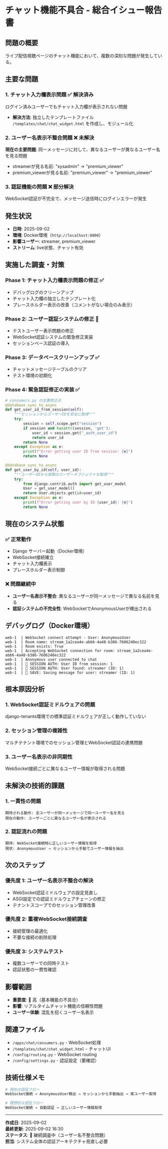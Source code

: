 # チャット機能不具合 - 総合イシュー報告書

## 問題の概要
ライブ配信視聴ページのチャット機能において、複数の深刻な問題が発生している。

## 主要な問題

### 1. チャット入力欄表示問題 ✅ **解決済み** 
ログイン済みユーザーでもチャット入力欄が表示されない問題
- **解決方法**: 独立したテンプレートファイル `/templates/chat/chat_widget.html` を作成し、モジュール化

### 2. ユーザー名表示不整合問題 ❌ **未解決**
**現在の主要問題**: 同一メッセージに対して、異なるユーザーが異なるユーザー名を見る問題
- streamerが見る名前: "sysadmin" → "premium_viewer" 
- premium_viewerが見る名前: "premium_viewer" → "premium_viewer"

### 3. 認証機能の問題 ❌ **部分解決**
WebSocket認証が不完全で、メッセージ送信時にログインエラーが発生

## 発生状況
- **日時**: 2025-09-02
- **環境**: Docker環境（`http://localhost:8000`）
- **影響ユーザー**: streamer, premium_viewer
- **ストリーム**: live状態、チャット有効

## 実施した調査・対策

### Phase 1: チャット入力欄表示問題の修正 ✅
- デバッグログのクリーンアップ
- チャット入力欄の独立したテンプレート化
- プレースホルダー表示の改善（コメントがない場合のみ表示）

### Phase 2: ユーザー認証システムの修正 🔄
- テストユーザー表示問題の修正
- WebSocket認証システムの緊急修正実装
- セッションベース認証の導入

### Phase 3: データベースクリーンアップ ✅
- チャットメッセージテーブルのクリア
- テスト環境の初期化

### Phase 4: 緊急認証修正の実装 ✅
```python
# consumers.py の主要修正点
@database_sync_to_async
def get_user_id_from_session(self):
    """セッションからユーザーIDを安全に取得"""
    try:
        session = self.scope.get("session")
        if session and hasattr(session, 'get'):
            user_id = session.get("_auth_user_id")
            return user_id
        return None
    except Exception as e:
        print(f"Error getting user ID from session: {e}")
        return None

@database_sync_to_async
def get_user_by_id(self, user_id):
    """ユーザーIDから実際のユーザーオブジェクトを取得"""
    try:
        from django.contrib.auth import get_user_model
        User = get_user_model()
        return User.objects.get(id=user_id)
    except Exception as e:
        print(f"Error getting user by ID {user_id}: {e}")
        return None
```

## 現在のシステム状態

### ✅ 正常動作
- Django サーバー起動（Docker環境）
- WebSocket接続確立
- チャット入力欄表示
- プレースホルダー表示制御

### ❌ 問題継続中
- **ユーザー名表示不整合**: 異なるユーザーが同一メッセージで異なる名前を見る
- **認証システムの不完全性**: WebSocketでAnonymousUserが検出される

## デバッグログ（Docker環境）
```
web-1  | WebSocket connect attempt - User: AnonymousUser
web-1  | Room name: stream_1a2cea4e-ab66-4a48-b386-7606240ec322
web-1  | Room exists: True
web-1  | Accepting WebSocket connection for room: stream_1a2cea4e-ab66-4a48-b386-7606240ec322
web-1  | Anonymous user connected to chat
web-1  | 🔑 SESSION AUTH: User ID from session: 1
web-1  | 🔑 SESSION AUTH: User found: streamer (ID: 1)
web-1  | 💾 SAVE: Saving message for user: streamer (ID: 1)
```

## 根本原因分析

### 1. WebSocket認証ミドルウェアの問題
django-tenants環境での標準認証ミドルウェアが正しく動作していない

### 2. セッション管理の複雑性
マルチテナント環境でのセッション管理とWebSocket認証の連携問題

### 3. ユーザー名表示の非同期性
WebSocket接続ごとに異なるユーザー情報が取得される問題

## 未解決の技術的課題

### 1. 一貫性の問題
```
期待される動作: 全ユーザーが同一メッセージで同一ユーザー名を見る
現在の動作: ユーザーごとに異なるユーザー名が表示される
```

### 2. 認証流れの問題
```
期待: WebSocket接続時に正しいユーザー情報を取得
現状: AnonymousUser → セッションから手動でユーザー情報を抽出
```

## 次のステップ

### 優先度 1: ユーザー名表示不整合の解決
- WebSocket認証ミドルウェアの設定見直し
- ASGI設定での認証ミドルウェアチェーンの修正
- テナントスコープでのセッション管理改善

### 優先度 2: 重複WebSocket接続調査
- 接続管理の最適化
- 不要な接続の削除処理

### 優先度 3: システムテスト
- 複数ユーザーでの同時テスト
- 認証状態の一貫性確認

## 影響範囲
- **重要度**: 🔴 高（基本機能の不具合）
- **影響**: リアルタイムチャット機能の信頼性問題
- **ユーザー体験**: 混乱を招くユーザー名表示

## 関連ファイル
- `/apps/chat/consumers.py` - WebSocket処理
- `/templates/chat/chat_widget.html` - チャットUI
- `/config/routing.py` - WebSocket routing
- `/config/settings.py` - 認証設定（要確認）

## 技術仕様メモ
```python
# 現在の認証フロー
WebSocket接続 → AnonymousUser検出 → セッションから手動抽出 → 実ユーザー取得

# 理想的な認証フロー
WebSocket接続 → 自動認証 → 正しいユーザー情報取得
```

---
**作成日**: 2025-09-02  
**最終更新**: 2025-09-02 16:30  
**ステータス**: 🔴 継続調査中（ユーザー名不整合問題）  
**担当**: システム全体の認証アーキテクチャ見直し必要